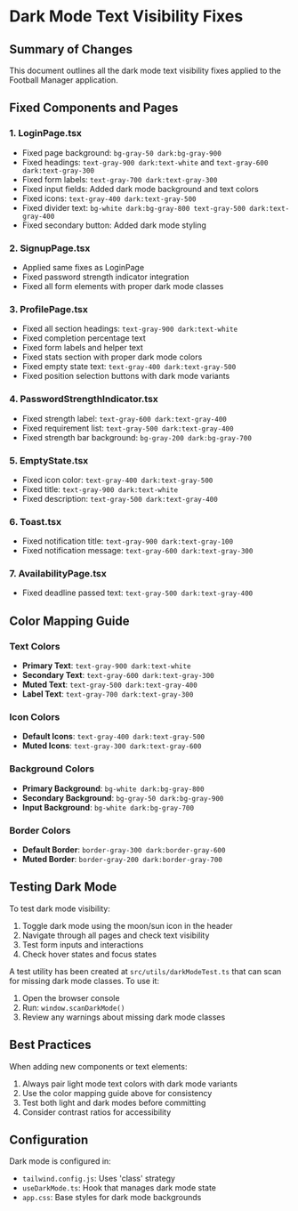# Dark Mode Text Visibility Fixes

## Summary of Changes

This document outlines all the dark mode text visibility fixes applied to the Football Manager application.

## Fixed Components and Pages

### 1. **LoginPage.tsx**
- Fixed page background: `bg-gray-50 dark:bg-gray-900`
- Fixed headings: `text-gray-900 dark:text-white` and `text-gray-600 dark:text-gray-300`
- Fixed form labels: `text-gray-700 dark:text-gray-300`
- Fixed input fields: Added dark mode background and text colors
- Fixed icons: `text-gray-400 dark:text-gray-500`
- Fixed divider text: `bg-white dark:bg-gray-800 text-gray-500 dark:text-gray-400`
- Fixed secondary button: Added dark mode styling

### 2. **SignupPage.tsx**
- Applied same fixes as LoginPage
- Fixed password strength indicator integration
- Fixed all form elements with proper dark mode classes

### 3. **ProfilePage.tsx**
- Fixed all section headings: `text-gray-900 dark:text-white`
- Fixed completion percentage text
- Fixed form labels and helper text
- Fixed stats section with proper dark mode colors
- Fixed empty state text: `text-gray-400 dark:text-gray-500`
- Fixed position selection buttons with dark mode variants

### 4. **PasswordStrengthIndicator.tsx**
- Fixed strength label: `text-gray-600 dark:text-gray-400`
- Fixed requirement list: `text-gray-500 dark:text-gray-400`
- Fixed strength bar background: `bg-gray-200 dark:bg-gray-700`

### 5. **EmptyState.tsx**
- Fixed icon color: `text-gray-400 dark:text-gray-500`
- Fixed title: `text-gray-900 dark:text-white`
- Fixed description: `text-gray-500 dark:text-gray-400`

### 6. **Toast.tsx**
- Fixed notification title: `text-gray-900 dark:text-gray-100`
- Fixed notification message: `text-gray-600 dark:text-gray-300`

### 7. **AvailabilityPage.tsx**
- Fixed deadline passed text: `text-gray-500 dark:text-gray-400`

## Color Mapping Guide

### Text Colors
- **Primary Text**: `text-gray-900 dark:text-white`
- **Secondary Text**: `text-gray-600 dark:text-gray-300`
- **Muted Text**: `text-gray-500 dark:text-gray-400`
- **Label Text**: `text-gray-700 dark:text-gray-300`

### Icon Colors
- **Default Icons**: `text-gray-400 dark:text-gray-500`
- **Muted Icons**: `text-gray-300 dark:text-gray-600`

### Background Colors
- **Primary Background**: `bg-white dark:bg-gray-800`
- **Secondary Background**: `bg-gray-50 dark:bg-gray-900`
- **Input Background**: `bg-white dark:bg-gray-700`

### Border Colors
- **Default Border**: `border-gray-300 dark:border-gray-600`
- **Muted Border**: `border-gray-200 dark:border-gray-700`

## Testing Dark Mode

To test dark mode visibility:

1. Toggle dark mode using the moon/sun icon in the header
2. Navigate through all pages and check text visibility
3. Test form inputs and interactions
4. Check hover states and focus states

A test utility has been created at `src/utils/darkModeTest.ts` that can scan for missing dark mode classes. To use it:

1. Open the browser console
2. Run: `window.scanDarkMode()`
3. Review any warnings about missing dark mode classes

## Best Practices

When adding new components or text elements:

1. Always pair light mode text colors with dark mode variants
2. Use the color mapping guide above for consistency
3. Test both light and dark modes before committing
4. Consider contrast ratios for accessibility

## Configuration

Dark mode is configured in:
- `tailwind.config.js`: Uses 'class' strategy
- `useDarkMode.ts`: Hook that manages dark mode state
- `app.css`: Base styles for dark mode backgrounds